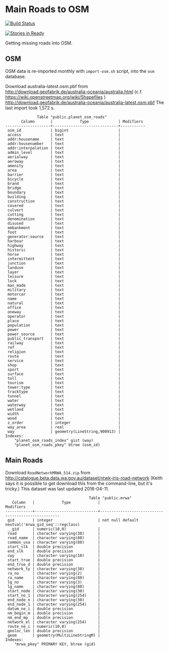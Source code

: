 Main Roads to OSM
=================

[![Build Status](https://travis-ci.org/geogeeks-au/MainRoads-to-OSM.svg?branch=master)](https://travis-ci.org/geogeeks-au/MainRoads-to-OSM)

[![Stories in Ready](https://badge.waffle.io/geogeeks-au/MainRoads-to-OSM.png?label=ready&title=Ready)](http://waffle.io/geogeeks-au/MainRoads-to-OSM)

Getting missing roads into OSM.

## OSM

OSM data is re-imported monthly with `import-osm.sh` script,
into the `osm` database.

Download australia-latest.osm.pbf from
http://download.geofabrik.de/australia-oceania/australia.html
(c.f. https://wiki.openstreetmap.org/wiki/Shapefiles )
http://download.geofabrik.de/australia-oceania/australia-latest.osm.pbf
The last import took 1,572 s.

```
              Table "public.planet_osm_roads"
       Column       |            Type             | Modifiers 
--------------------+-----------------------------+-----------
 osm_id             | bigint                      | 
 access             | text                        | 
 addr:housename     | text                        | 
 addr:housenumber   | text                        | 
 addr:interpolation | text                        | 
 admin_level        | text                        | 
 aerialway          | text                        | 
 aeroway            | text                        | 
 amenity            | text                        | 
 area               | text                        | 
 barrier            | text                        | 
 bicycle            | text                        | 
 brand              | text                        | 
 bridge             | text                        | 
 boundary           | text                        | 
 building           | text                        | 
 construction       | text                        | 
 covered            | text                        | 
 culvert            | text                        | 
 cutting            | text                        | 
 denomination       | text                        | 
 disused            | text                        | 
 embankment         | text                        | 
 foot               | text                        | 
 generator:source   | text                        | 
 harbour            | text                        | 
 highway            | text                        | 
 historic           | text                        | 
 horse              | text                        | 
 intermittent       | text                        | 
 junction           | text                        | 
 landuse            | text                        | 
 layer              | text                        | 
 leisure            | text                        | 
 lock               | text                        | 
 man_made           | text                        | 
 military           | text                        | 
 motorcar           | text                        | 
 name               | text                        | 
 natural            | text                        | 
 office             | text                        | 
 oneway             | text                        | 
 operator           | text                        | 
 place              | text                        | 
 population         | text                        | 
 power              | text                        | 
 power_source       | text                        | 
 public_transport   | text                        | 
 railway            | text                        | 
 ref                | text                        | 
 religion           | text                        | 
 route              | text                        | 
 service            | text                        | 
 shop               | text                        | 
 sport              | text                        | 
 surface            | text                        | 
 toll               | text                        | 
 tourism            | text                        | 
 tower:type         | text                        | 
 tracktype          | text                        | 
 tunnel             | text                        | 
 water              | text                        | 
 waterway           | text                        | 
 wetland            | text                        | 
 width              | text                        | 
 wood               | text                        | 
 z_order            | integer                     | 
 way_area           | real                        | 
 way                | geometry(LineString,900913) | 
Indexes:
    "planet_osm_roads_index" gist (way)
    "planet_osm_roads_pkey" btree (osm_id)
```

## Main Roads

Download `RoadNetworkMRWA_514.zip` from
http://catalogue.beta.data.wa.gov.au/dataset/ntwk-iris-road-network
(Keith says it *is* possible to get download this from the command-line, but it's tricky.)
This dataset was last updated 2016-04-11.

```
                                     Table "public.mrwa"
   Column   |            Type            |                     Modifiers                      
------------+----------------------------+----------------------------------------------------
 gid        | integer                    | not null default nextval('mrwa_gid_seq'::regclass)
 __gid      | numeric(10,0)              | 
 road       | character varying(30)      | 
 road_name  | character varying(80)      | 
 common_usa | character varying(80)      | 
 start_slk  | double precision           | 
 end_slk    | double precision           | 
 cwy        | character varying(10)      | 
 start_true | double precision           | 
 end_true_d | double precision           | 
 network_ty | character varying(30)      | 
 ra_no      | character varying(2)       | 
 ra_name    | character varying(80)      | 
 lg_no      | character varying(3)       | 
 lg_name    | character varying(80)      | 
 start_node | character varying(30)      | 
 start_no_1 | character varying(254)     | 
 end_node_n | character varying(30)      | 
 end_node_1 | character varying(254)     | 
 datum_ne_i | double precision           | 
 nm_begin_m | double precision           | 
 nm_end_mp  | double precision           | 
 network_el | character varying(254)     | 
 route_ne_i | numeric(10,0)              | 
 geoloc_len | double precision           | 
 geom       | geometry(MultiLineStringM) | 
Indexes:
    "mrwa_pkey" PRIMARY KEY, btree (gid)
```
